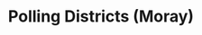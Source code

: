 ---
schema: default
title: Polling Districts (Moray)
organization: Moray Council
notes: >-
    Moray Council Polling District Boundaries.  Polygon data showing the polling district boundaries for the Moray Council area used for the purposes of designating an area of electors which attend a particular polling place.
resources:
  - name: Polling Districts (Moray) FEATURE LAYER
  - url: >-
      
  - format: FEATURE LAYER
license: 
category:

  - INSPIRE
  - Democracy
  - boundaries
maintainer: Moray Council
maintainer_email: someone@example.com
---